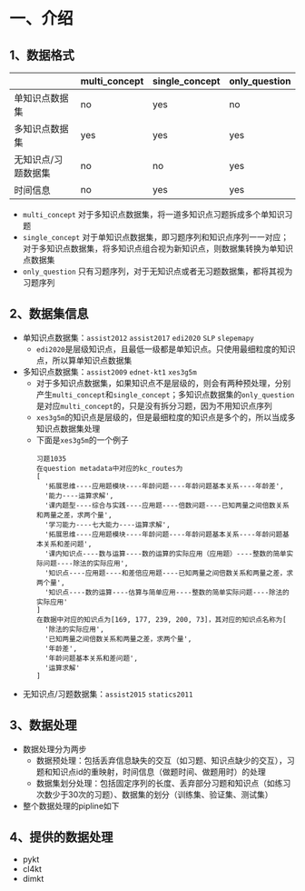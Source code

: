 # 一、介绍

## 1、数据格式

|                     | multi_concept | single_concept | only_question |
| ------------------- | ------------- | -------------- | ------------- |
| 单知识点数据集      | no            | yes            | no            |
| 多知识点数据集      | yes           | yes            | yes           |
| 无知识点/习题数据集 | no            | no             | yes           |
| 时间信息            | no            | yes            | yes           |

- `multi_concept` 对于多知识点数据集，将一道多知识点习题拆成多个单知识习题
- `single_concept` 对于单知识点数据集，即习题序列和知识点序列一一对应；对于多知识点数据集，将多知识点组合视为新知识点，则数据集转换为单知识点数据集
- `only_question` 只有习题序列，对于无知识点或者无习题数据集，都将其视为习题序列

## 2、数据集信息

- 单知识点数据集：`assist2012` `assist2017` `edi2020` `SLP` `slepemapy`
  - `edi2020`是层级知识点，且最低一级都是单知识点。只使用最细粒度的知识点，所以算单知识点数据集
- 多知识点数据集：`assist2009` `ednet-kt1` `xes3g5m`
  - 对于多知识点数据集，如果知识点不是层级的，则会有两种预处理，分别产生`multi_concept`和`single_concept`；多知识点数据集的`only_question`是对应`multi_concept`的，只是没有拆分习题，因为不用知识点序列
  - `xes3g5m`的知识点是层级的，但是最细粒度的知识点是多个的，所以当成多知识点数据集处理
  - 下面是`xes3g5m`的一个例子
    ```
    习题1035
    在question metadata中对应的kc_routes为
    [
      '拓展思维----应用题模块----年龄问题----年龄问题基本关系----年龄差', 
      '能力----运算求解',
      '课内题型----综合与实践----应用题----倍数问题----已知两量之间倍数关系和两量之差，求两个量',
      '学习能力----七大能力----运算求解',
      '拓展思维----应用题模块----年龄问题----年龄问题基本关系----年龄问题基本关系和差问题',
      '课内知识点----数与运算----数的运算的实际应用（应用题）----整数的简单实际问题----除法的实际应用',
      '知识点----应用题----和差倍应用题----已知两量之间倍数关系和两量之差，求两个量',
      '知识点----数的运算----估算与简单应用----整数的简单实际问题----除法的实际应用'
    ]
    在数据中对应的知识点为[169, 177, 239, 200, 73]，其对应的知识点名称为[
      '除法的实际应用', 
      '已知两量之间倍数关系和两量之差，求两个量', 
      '年龄差', 
      '年龄问题基本关系和差问题', 
      '运算求解'
    ]
    ```
- 无知识点/习题数据集：`assist2015` `statics2011`

## 3、数据处理

- 数据处理分为两步
  - 数据预处理：包括丢弃信息缺失的交互（如习题、知识点缺少的交互），习题和知识点id的重映射，时间信息（做题时间、做题用时）的处理
  - 数据集划分处理：包括固定序列的长度、丢弃部分习题和知识点（如练习次数少于30次的习题）、数据集的划分（训练集、验证集、测试集）
- 整个数据处理的pipline如下

## 4、提供的数据处理

- pykt
- cl4kt
- dimkt
